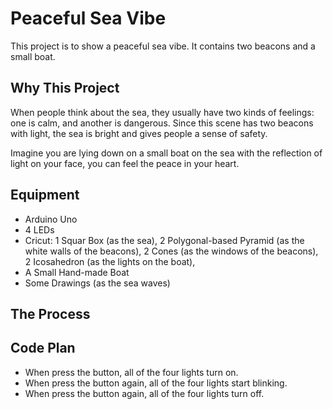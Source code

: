 # Peaceful Sea Vibe

  This project is to show a peaceful sea vibe. It contains two beacons and a small boat.

## Why This Project
  When people think about the sea, they usually have two kinds of feelings: one is calm, and another is dangerous. Since this scene has two beacons with light, the sea is bright and gives people a sense of safety.

  Imagine you are lying down on a small boat on the sea with the reflection of light on your face, you can feel the peace in your heart.

## Equipment
* Arduino Uno
* 4 LEDs
* Cricut:
  1 Squar Box (as the sea), 
  2 Polygonal-based Pyramid (as the white walls of the beacons), 
  2 Cones (as the windows of the beacons), 
  2 Icosahedron (as the lights on the boat),
* A Small Hand-made Boat
* Some Drawings (as the sea waves)

## The Process


## Code Plan
* When press the button, all of the four lights turn on. 
* When press the button again, all of the four lights start blinking. 
* When press the button again, all of the four lights turn off. 
  

